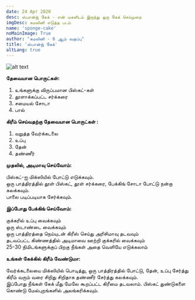 ```yaml
---
date: 24 Apr 2020
desc: ஸ்பான்ஜ் கேக் - என் மகளிடம் இருந்து ஒரு கேக் செய்முறை
imgDesc: கமலினி எடுத்த படம்
name: 'sponge-cake'
noMainImage: True
author: "கமலினி - 6 ஆம் வகுப்பு"
title: 'ஸ்பான்ஜ் கேக்'
altLang: true
---
```

<img src="/others/sponge-cake/_thumbnail.png" alt="alt text" class="blogs_image">

**தேவையான பொருட்கள்:**

1. உங்களுக்கு விருப்பமான பிஸ்கட்-கள் 
2. தூளாக்கப்பட்ட சர்க்கரை  
3. சமையல் சோடா 
4. பால்  

**கிரீம் செய்வதற்கு தேவையான பொருட்கள்  :**

1. வறுத்த வேர்க்கடலை  
2. உப்பு
3. தேன்
4. தண்ணீர்

**முதலில், அடிமாவு செய்வோம்:**

பிஸ்கட்-ஐ மிக்ஸியில் போட்டு எடுக்கவும்.    
ஒரு பாத்திரத்தில் தூள் பிஸ்கட், தூள் சர்க்கரை, பேக்கிங் சோடா போட்டு நன்கு கலக்கவும்.   
பாலை படிப்படியாக சேர்க்கவும்.  

**இப்போது பேக்கிங் செய்வோம்:**

குக்கரில் உப்பு வைக்கவும்   
ஒரு ஸ்டாண்டை வைக்கவும்   
ஒரு பாத்திரத்தை நெய்யுடன் கிரீஸ் செய்து அரிசிமாவு தடவவும்   
தடவப்பட்ட கிண்ணத்தில் அடிமாவை ஊற்றி குக்கரில் வைக்கவும்    
25-30 நிமிடங்களுக்குப் பிறகு நீங்கள் அதை வெளியே எடுக்கலாம்  

**உங்கள் கேக்கில் கிரீம் வேண்டுமா:**

வேர்க்கடலையை மிக்ஸியில் பொடித்து, ஒரு பாத்திரத்தில் போட்டு, தேன், உப்பு சேர்த்து கிரீம் வரும் வரை சிறிது சிறிதாக தண்ணீர் சேர்த்து கலக்கவும்.    
இப்போது நீங்கள் கேக் மீது மேலே கூறப்பட்ட கிரீமை தடவலாம். பிஸ்கட் துண்டுகளை கொண்டு மேல்புறங்களில் அலங்கரிக்கவும்.



<style>
/* table{
    border-collapse: collapse;
    border-spacing: 0;
    border:2px solid gray;
}

th{
    border:2px solid gray;
}

td{
    border:1px solid gray;
} */
</style>